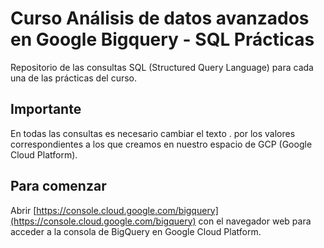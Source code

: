# Curso Análisis de datos avanzados en Google Bigquery - SQL Prácticas

Repositorio de las consultas SQL (Structured Query Language) para cada una de las prácticas del curso.

## Importante

En todas las consultas es necesario cambiar el texto <proyecto>.<dataset> por los valores correspondientes a los que creamos en nuestro espacio de GCP (Google Cloud Platform).

## Para comenzar

Abrir [https://console.cloud.google.com/bigquery](https://console.cloud.google.com/bigquery) con el navegador web para acceder a la consola de BigQuery en Google Cloud Platform.